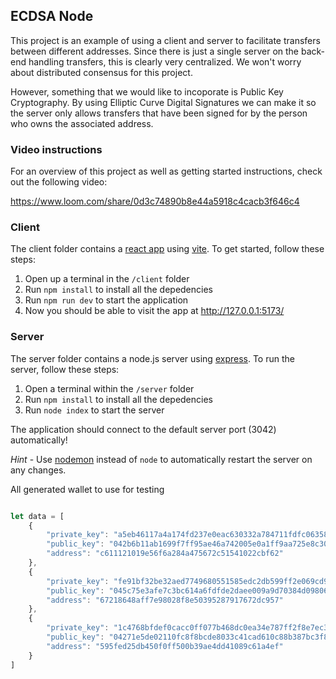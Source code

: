 ## ECDSA Node

This project is an example of using a client and server to facilitate transfers between different addresses. Since there is just a single server on the back-end handling transfers, this is clearly very centralized. We won't worry about distributed consensus for this project.

However, something that we would like to incoporate is Public Key Cryptography. By using Elliptic Curve Digital Signatures we can make it so the server only allows transfers that have been signed for by the person who owns the associated address.

### Video instructions
For an overview of this project as well as getting started instructions, check out the following video:

https://www.loom.com/share/0d3c74890b8e44a5918c4cacb3f646c4
 
### Client

The client folder contains a [react app](https://reactjs.org/) using [vite](https://vitejs.dev/). To get started, follow these steps:

1. Open up a terminal in the `/client` folder
2. Run `npm install` to install all the depedencies
3. Run `npm run dev` to start the application 
4. Now you should be able to visit the app at http://127.0.0.1:5173/

### Server

The server folder contains a node.js server using [express](https://expressjs.com/). To run the server, follow these steps:

1. Open a terminal within the `/server` folder 
2. Run `npm install` to install all the depedencies 
3. Run `node index` to start the server 

The application should connect to the default server port (3042) automatically! 

_Hint_ - Use [nodemon](https://www.npmjs.com/package/nodemon) instead of `node` to automatically restart the server on any changes.


All generated wallet to use for testing

```js 

let data = [
    {
        "private_key": "a5eb46117a4a174fd237e0eac630332a784711fdfc06358d7dcad6509ce0ab0c",
        "public_key": "042b6b11ab1699f7ff95ae46a742005e0a1ff9aa725e8c30447eb64e49088b09610f0337772ed1eecefbc9f8ff2bda5b79451088bd2e85d1f4cc2f4582623fb553",
        "address": "c611121019e56f6a284a475672c51541022cbf62"
    },
    {
        "private_key": "fe91bf32be32aed7749680551585edc2db599ff2e069cd9a691714ee16581f10",
        "public_key": "045c75e3afe7c3bc614a6fdfde2daee009a9d70384d09806acbc44dd2b847d0eddbb112bf1430b70cf6dd5c6e5b1d9d6cbb77b3c916ab1683159d747f1da0dc604",
        "address": "67218648aff7e98028f8e50395287917672dc957"
    },
    {
        "private_key": "1c4768bfdef0cacc0ff077b468dc0ea34e787ff2f8e7ec3c54d51ad836cf8050",
        "public_key": "04271e5de02110fc8f8bcde8033c41cad610c88b387bc3f8e74f6aea74ad0d16a8cd23746dbddc0e4e05c10604d4029ceaf283a96377ab8ca95704cd32bdf1649e",
        "address": "595fed25db450f0ff500b39ae4dd41089c61a4ef"
    }
]
```
